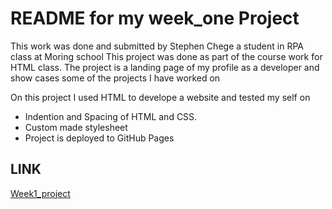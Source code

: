 # README for my week_one Project

This work was done and submitted by Stephen Chege a student in RPA class at Moring school
This project was done as part of the course work for HTML class. The project is a landing page of my profile as a developer and show cases some of the projects I have worked on 

On this project I used HTML to develope a website and tested my self on
* Indention and Spacing of HTML and CSS.
* Custom made stylesheet
* Project is deployed to GitHub Pages

## LINK

[Week1_project](https://github.com/ckgathari/week1_project)
